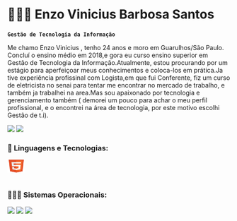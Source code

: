 
 # 👨🏻‍🎓 Enzo Vinicius Barbosa Santos

**`Gestão de Tecnologia da Informação`**

Me chamo Enzo Vinicius , tenho 24 anos e moro em Guarulhos/São Paulo. Concluí o ensino médio em 2018,e gora eu curso ensino superior em Gestão de Tecnologia da Informação.Atualmente, estou procurando por um estágio para aperfeiçoar meus conhecimentos e coloca-los em prática.Ja tive experiência profissinal com Logista,em que fui Conferente, fiz um curso de eletricista no senai para tentar me encontrar no mercado de trabalho, e também ja trabalhei na area.Mas sou apaixonado por tecnologia  e gerenciamento também ( demorei um pouco para achar o meu perfil profissional, e o encontrei na área de tecnologia, por este motivo escolhi Gestão de t.i).


<p> 
     <a href = "mailto:enzoevbs@gmail.com"><img src="https://img.shields.io/badge/-Gmail-%23333?style=for-the-badge&logo=gmail&logoColor=white" target="_blank"></a>
 <a href="https://www.linkedin.com/in/enzo-santos-evbs/" target="_blank"><img src="https://img.shields.io/badge/-LinkedIn-%230077B5?style=for-the-badge&logo=linkedin&logoColor=white" target="_blank"></a> 
   



    
### 🤖 Linguagens e Tecnologias:



 <img align="center" alt="Enzo-HTML" height="30" width="40" src="https://raw.githubusercontent.com/devicons/devicon/master/icons/html5/html5-original.svg">

<br/>
<br/>

### 🧑🏻‍💻 Sistemas Operacionais:
 
 <a href="" target="_blank"><img src="https://img.shields.io/badge/Linux-FCC624?style=for-the-badge&logo=linux&logoColor=black" target="_blank"></a> 
 <a href="" target="_blank"><img src="https://img.shields.io/badge/Windows-0078D6?style=for-the-badge&logo=windows&logoColor=white" target="_blank"></a> 
 <a href="" target="_blank"><img src="https://img.shields.io/badge/Kali_Linux-557C94?style=for-the-badge&logo=kali-linux&logoColor=white" target ="_blank"><a>

<br/>



 

 
